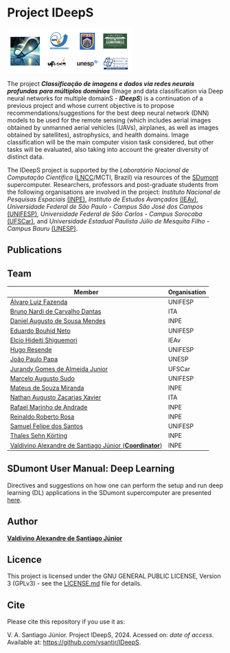 # Project IDeepS


<img src="https://github.com/vsantjr/CAP/blob/master/Images/logo2ideeps.png" width=58%>

The project ***Classificação de imagens e dados via redes neurais profundas para múltiplos domínios*** (Image and data classification via Deep neural networks for multiple domainS - ***IDeepS***) is a continuation of a previous project and whose current objective is to propose recommendations/suggestions for the best deep neural network (DNN) models to be used for the remote sensing (which includes aerial images obtained by unmanned aerial vehicles (UAVs), airplanes, as well as images obtained by satellites), astrophysics, and health domains. Image classification will be the main computer vision task considered, but other tasks will be evaluated, also taking into account the greater diversity of distinct data.

The IDeepS project is supported by the *Laboratório Nacional de Computação Científica* ([LNCC](https://www.gov.br/lncc/pt-br)/MCTI, Brazil) via resources of the [SDumont](http://sdumont.lncc.br) supercomputer. Researchers, professors and post-graduate students from the following organisations are involved in the project: *Instituto Nacional de Pesquisas Espaciais* [(INPE)](https://www.gov.br/inpe/pt-br), *Instituto de Estudos Avançados* [(IEAv)](https://ieav.dcta.mil.br/), *Universidade Federal de São Paulo - Campus São José dos Campos* [(UNIFESP)](https://www.unifesp.br/campus/sjc/), *Universidade Federal de São Carlos - Campus Sorocaba* [(UFSCar)](https://www.sorocaba.ufscar.br/), and *Universidade Estadual Paulista Júlio de Mesquita Filho - Campus Bauru* [(UNESP)](https://www.bauru.unesp.br/).


## Publications

<!-- :white_check_mark: V. A. Santiago Júnior. Evaluating Deep Learning Techniques for Blind Image Super-Resolution within a High-Scale Multi-Domain Perspective. AI, v. 4, p. 598-619, 2023. Access [here](https://www.mdpi.com/2673-2688/4/3/32).

:white_check_mark: L. F. A. Silva, N. Sebe, and J. Almeida. Tightening Classification Boundaries in Open Set Domain Adaptation through Unknown Exploitation. In: Proceedings of The 36th Conference on Graphics, Patterns and Images (SIBGRAPI 2023), 2023, Rio Grande, RS, Brazil, Accepted for publication. Access [here](http://urlib.net/ibi/8JMKD3MGPEW34M/49LHPT8).

:white_check_mark: L. F. A. Silva and J. Almeida. Open Set Domain Adaptation Methods in Deep Networks for Image Recognition. In: Proceedings of The 36th Conference on Graphics, Patterns and Images (SIBGRAPI 2023), 2023, Rio Grande, RS, Brazil, Accepted for publication. Access [here](http://urlib.net/ibi/8JMKD3MGPEW34M/49S978P).

:white_check_mark: S. F. dos Santos, R. Berriel, T. Oliveira-Santos, N. Sebe, J. Almeida. Budget-Aware Pruning for Multi-domain Learning. In: Proceedings of the 22nd International Conference on Image Analysis and Processing (ICIAP 2023), 2023, p. 1-12. Access [here](https://www.springerprofessional.de/budget-aware-pruning-for-multi-domain-learning/26004324). 

:white_check_mark: V. A. Santiago Júnior. Deep learning techniques for blind image super-resolution: A high-scale multi-domain perspective evaluation. arXiv:2306.09426 [eess.IV], 2023. Access [here](https://arxiv.org/abs/2306.09426). 

:white_check_mark: V. A. Santiago Júnior. A Method and Experiment to evaluate Deep Neural Networks as Test Oracles for Scientific Software. In: Proceedings of the 2022 IEEE/ACM International Conference on Automation of Software Test (AST 2022, co-located with ICSE 2022), 2022, Pittsburgh, PA, USA, p. 40-51. Access [here](https://ieeexplore.ieee.org/document/9796455).

:white_check_mark: M. S. Miranda, L. F. A. Silva, S. F. dos Santos, V. A. Santiago Júnior, T. S. Körting, and J. Almeida. A High-Spatial Resolution Dataset and Few-shot Deep Learning Benchmark for Image Classification. In: Proceedings of The 35th Conference on Graphics, Patterns and Images (SIBGRAPI 2022), 2022, Natal, RN, Brazil, p. 19-24. Access [here](https://ieeexplore.ieee.org/document/9991746). 

:white_check_mark: R. S. Maximiano, V. A. Santiago Júnior, and E. H. Shiguemori. Artificial Neural Networks to Analyze Energy Consumption and Temperature of UAV On-Board Computers Executing Algorithms for Object Detection. In: Proceedings of the 11th Brazilian Conference on Intelligent Systems (BRACIS 2022), 2022, Campinas, SP, Brazil, v. 13654, p. 523-538. Access [here](https://link.springer.com/chapter/10.1007/978-3-031-21689-3_37).

:white_check_mark: R. S. Maximiano, V. A. Santiago Júnior, and E. H. Shiguemori. On the benefits of automated tuning of hyperparameters: an experiment related to temperature prediction on UAV computers. In: Proceedings of the XIX Encontro Nacional de Inteligência Artificial e Computacional (ENIAC 2022), 2022, Campinas, SP, Brazil, v. 1. p. 509-520. Access [here](https://sol.sbc.org.br/index.php/eniac/article/view/22808).-->



## Team

| Member                                                                   | Organisation |
| ------------------------------------------------------------------       | ------------ | 
| [Álvaro Luiz Fazenda](http://lattes.cnpq.br/7606159905559544)            | UNIFESP |
| [Bruno Nardi de Carvalho Dantas](http://lattes.cnpq.br/4111398377089142) | ITA |
| [Daniel Augusto de Sousa Mendes](http://lattes.cnpq.br/3461067348884455) | INPE |
| [Eduardo Bouhid Neto](http://lattes.cnpq.br/0204534910626516)            | UNIFESP |
| [Elcio Hideiti Shiguemori](http://lattes.cnpq.br/7243145638158319)      | IEAv |
| [Hugo Resende](http://lattes.cnpq.br/9907206893187416)                   | UNIFESP |
| [João Paulo Papa](http://lattes.cnpq.br/9039182932747194)               | UNESP |
| [Jurandy Gomes de Almeida Junior](http://lattes.cnpq.br/4495269939725770) | UFSCar |
| [Marcelo Augusto Sudo](http://lattes.cnpq.br/1750775781178709)            | UNIFESP |
| [Mateus de Souza Miranda](http://lattes.cnpq.br/2824146679184873)        | INPE |
| [Nathan Augusto Zacarias Xavier](http://lattes.cnpq.br/2088578568009855) | ITA |
| [Rafael Marinho de Andrade](http://lattes.cnpq.br/4682129139227457) | INPE |
| [Reinaldo Roberto Rosa](http://lattes.cnpq.br/2840176439889517)      | INPE |
| [Samuel Felipe dos Santos](http://lattes.cnpq.br/6937319280473488)  | UNIFESP |
| [Thales Sehn Körting](http://lattes.cnpq.br/8609036872819243)          | INPE |
| [Valdivino Alexandre de Santiago Júnior (**Coordinator**)](http://lattes.cnpq.br/5039690360728170) | INPE |


## SDumont User Manual: Deep Learning

Directives and suggestions on how one can perform the setup and run deep learning (DL) applications in the SDumont supercomputer are presented [here](https://github.com/vsantjr/IDeepS/blob/cycle2/Mark/usermanualdl.md#sdumont-user-manual-deep-learning). 



## Author

[**Valdivino Alexandre de Santiago J&uacute;nior**](https://www.linkedin.com/in/valdivino-alexandre-de-santiago-j%C3%BAnior-103109206/?locale=en_US)

## Licence

This project is licensed under the GNU GENERAL PUBLIC LICENSE, Version 3 (GPLv3) - see the [LICENSE.md](LICENSE) file for details.

## Cite

Please cite this repository if you use it as:

V. A. Santiago J&uacute;nior. Project IDeepS, 2024. Acessed on: *date of access*. Available at: https://github.com/vsantjr/IDeepS. 